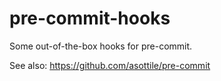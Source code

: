 pre-commit-hooks
==========

Some out-of-the-box hooks for pre-commit.

See also: https://github.com/asottile/pre-commit
